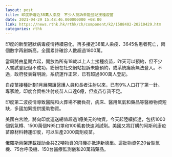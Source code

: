 ```yaml
---
layout: post
title: 印度新增近38萬人染疫　不少人投訴未能登記接種疫苗
date: 2021-04-29 15:48:46.000000000 +08:00
link: https://news.rthk.hk/rthk/ch/component/k2/1588402-20210429.htm
categories: rthk
---
```


印度的新型冠狀病毒疫情持續惡化，再多接近38萬人染疫、3645名患者死亡，兩個數字再創新高，全國累計確診人數超過1800萬。

當局將由星期六起，開放為所有18歲以上人士接種疫苗，昨天可以預約，但不少人嘗試登記但不成功，紛紛在社交網站投訴未能預約，或系統癱瘓無法登入。不過，政府發表聲明說，系統運作正常，已有超過800萬人登記。

自疫苗接種計劃1月展開讓醫護人員和長者注射以來，已有9%人口打了第一針。專家說，印度合資格注射疫苗人口達6億，但疫苗存貨不足。

印度第二波疫情導致醫院和火葬場不勝負荷，病床、醫用氧氣和藥品等醫療物資短缺，多國加緊提供援助物資。

美國白宮說，將向印度運送總值超過1億美元的物資，今天起陸續抵達，包括1000個氧氣樽、1500萬個N95口罩和100萬套快速測試劑。美國又將訂購的阿斯利康疫苗原材料轉運印度，可以生產2000萬劑疫苗。

俄羅斯兩架運載援助合共22噸物資的飛機亦抵達新德里。這批物資包20台製氧機、75台呼吸機、150台醫療監測儀和20萬箱藥品。
